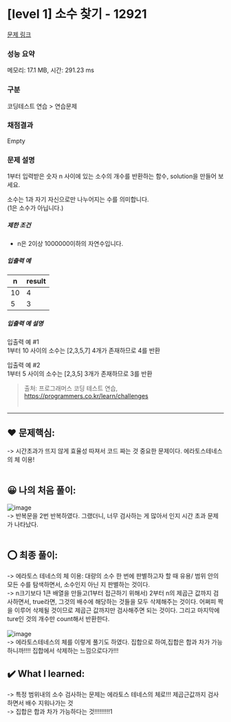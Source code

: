 # [level 1] 소수 찾기 - 12921 

[문제 링크](https://school.programmers.co.kr/learn/courses/30/lessons/12921) 

### 성능 요약

메모리: 17.1 MB, 시간: 291.23 ms

### 구분

코딩테스트 연습 > 연습문제

### 채점결과

Empty

### 문제 설명

<p>1부터 입력받은 숫자 n 사이에 있는 소수의 개수를 반환하는 함수, solution을 만들어 보세요. </p>

<p>소수는 1과 자기 자신으로만 나누어지는 수를 의미합니다.<br>
(1은 소수가 아닙니다.)</p>

<h5>제한 조건</h5>

<ul>
<li>n은 2이상 1000000이하의 자연수입니다.</li>
</ul>

<h5>입출력 예</h5>
<table class="table">
        <thead><tr>
<th>n</th>
<th>result</th>
</tr>
</thead>
        <tbody><tr>
<td>10</td>
<td>4</td>
</tr>
<tr>
<td>5</td>
<td>3</td>
</tr>
</tbody>
      </table>
<h5>입출력 예 설명</h5>

<p>입출력 예 #1<br>
1부터 10 사이의 소수는 [2,3,5,7] 4개가 존재하므로 4를 반환</p>

<p>입출력 예 #2<br>
1부터 5 사이의 소수는 [2,3,5] 3개가 존재하므로 3를 반환</p>


> 출처: 프로그래머스 코딩 테스트 연습, https://programmers.co.kr/learn/challenges  <br><br>

<hr>

## ❤️ 문제핵심: <br>
-> 시간초과가 뜨지 않게 효율성 따져서 코드 짜는 것 중요한 문제이다. 에라토스테네스의 체 이용!<br><br>

## 😀 나의 처음 풀이: <br>
![image](https://github.com/An-jisu/Algorithm/assets/70849122/4ddbd269-a75b-462e-809d-4686bb16786a) <br>
-> 반복문을 2번 반복하였다. 그랬더니, 너무 검사하는 게 많아서 인지 시간 초과 문제가 나타났다. <br><br>

## ⭕ 최종 풀이: <br>
-> 에라토스 테네스의 체 이용: 대량의 소수 한 번에 판별하고자 할 때 유용/ 범위 안의 모든 수를 탐색하면서, 소수인지 아닌 지 판별하는 것이다. <br>
-> n크기보다 1큰 배열을 만들고(1부터 접근하기 위해서) 2부터 n의 제곱근 값까지 검사하면서, true라면, 그것의 배수에 해당하는 것들을 모두 삭제해주는 것이다. 어쩌피 짝을 이루어 삭제될 것이므로 제곱근 값까지만 검사해주면 되는 것이다. 그리고 마지막에 ture인 것의 개수만 count해서 반환한다. <br><br>
![image](https://github.com/An-jisu/Algorithm/assets/70849122/b1bc200b-950e-450c-b5c1-bd06bf4663d0) <br>
-> 에라토스테네스의 체를 이렇게 풀기도 하였다. 집합으로 하여,집합은 합과 차가 가능하니까!!!! 집합에서 삭제하는 느낌으로다가!!!

## ✔️ What I learned: <br> 
-> 특정 범위내의 소수 검사하는 문제는 에라토스 테네스의 체로!!! 제곱근값까지 검사하면서 배수 지워나가는 것 <br>
-> 집합은 합과 차가 가능하다는 것!!!!!!!!!1
